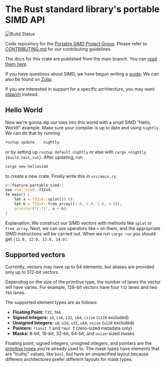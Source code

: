 
# The Rust standard library's portable SIMD API
![Build Status](https://github.com/rust-lang/portable-simd/actions/workflows/ci.yml/badge.svg?branch=master)

Code repository for the [Portable SIMD Project Group](https://github.com/rust-lang/project-portable-simd).
Please refer to [CONTRIBUTING.md](./CONTRIBUTING.md) for our contributing guidelines.

The docs for this crate are published from the main branch.
You can [read them here][docs].

If you have questions about SIMD, we have begun writing a [guide][simd-guide].
We can also be found on [Zulip][zulip-project-portable-simd].

If you are interested in support for a specific architecture, you may want [stdarch] instead.

## Hello World

Now we're gonna dip our toes into this world with a small SIMD "Hello, World!" example. Make sure your compiler is up to date and using `nightly`. We can do that by running 

```bash
rustup update -- nightly
```

or by setting up `rustup default nightly` or else with `cargo +nightly {build,test,run}`. After updating, run 
```bash
cargo new hellosimd
```
to create a new crate. Finally write this in `src/main.rs`:
```rust
#![feature(portable_simd)]
use std::simd::f32x4;
fn main() {
    let a = f32x4::splat(10.0);
    let b = f32x4::from_array([1.0, 2.0, 3.0, 4.0]);
    println!("{:?}", a + b);
}
```

Explanation: We construct our SIMD vectors with methods like `splat` or `from_array`. Next, we can use operators like `+` on them, and the appropriate SIMD instructions will be carried out. When we run `cargo run` you should get `[11.0, 12.0, 13.0, 14.0]`.

## Supported vectors

Currently, vectors may have up to 64 elements, but aliases are provided only up to 512-bit vectors.

Depending on the size of the primitive type, the number of lanes the vector will have varies. For example, 128-bit vectors have four `f32` lanes and two `f64` lanes.

The supported element types are as follows:
* **Floating Point:** `f32`, `f64`
* **Signed Integers:** `i8`, `i16`, `i32`, `i64`, `isize` (`i128` excluded)
* **Unsigned Integers:** `u8`, `u16`, `u32`, `u64`, `usize` (`u128` excluded)
* **Pointers:** `*const T` and `*mut T` (zero-sized metadata only)
* **Masks:** 8-bit, 16-bit, 32-bit, 64-bit, and `usize`-sized masks

Floating point, signed integers, unsigned integers, and pointers are the [primitive types](https://doc.rust-lang.org/core/primitive/index.html) you're already used to.
The mask types have elements that are "truthy" values, like `bool`, but have an unspecified layout because different architectures prefer different layouts for mask types.

[simd-guide]: ./beginners-guide.md
[zulip-project-portable-simd]: https://rust-lang.zulipchat.com/#narrow/stream/257879-project-portable-simd
[stdarch]: https://github.com/rust-lang/stdarch
[docs]: https://rust-lang.github.io/portable-simd/core_simd